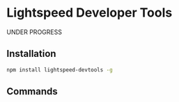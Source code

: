 # Lightspeed Developer Tools

UNDER PROGRESS

## Installation

```bash
npm install lightspeed-devtools -g
```

## Commands

